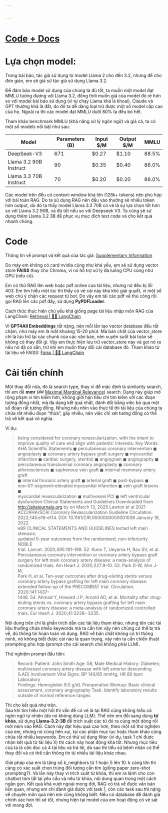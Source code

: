 ```yaml
---


---
```


<h1 id="code--docs"><a href="https://github.com/NgJaBach/State-of-the-Art-Papers/tree/main/SurgeryLLM">Code + Docs</a></h1>
<h1 id="lựa-chọn-model">Lựa chọn model:</h1>
<p>Trong bài báo, tác giả sử dụng từ model Llama 2 cho đến 3.2, nhưng để cho đơn giản, em sẽ giả sử tác giả sử dụng Llama 3.2.</p>
<p>Để đảm bảo model sử dụng của chúng ta đủ tốt, ta muốn một model đạt MMLU tương đương với Llama 3.2, đồng thời muốn giá của model đó rẻ hơn so với model bài báo sử dụng (vì tự chạy Llama khá là khoai). Claude và GPT thường khá là đắt, do đó ta dễ dàng loại trừ được một số model cấp cao của họ. Ngoài ra thì các model đạt MMLU dưới 80% ta đều bỏ hết.</p>
<p>Tham khảo benchmark MMLU (khả năng xử lý ngôn ngữ) và giá cả, ta có một số models nổi bật như sau:</p>

<table>
<thead>
<tr>
<th>Model</th>
<th>Parameters (B)</th>
<th>Input $/M</th>
<th>Output $/M</th>
<th>MMLU</th>
</tr>
</thead>
<tbody>
<tr>
<td>DeepSeek-V3</td>
<td>671</td>
<td>$0.27</td>
<td>$1.10</td>
<td>88.5%</td>
</tr>
<tr>
<td>Llama 3.2 90B Instruct</td>
<td>90</td>
<td>$0.35</td>
<td>$0.40</td>
<td>86.0%</td>
</tr>
<tr>
<td>Llama 3.3 70B Instruct</td>
<td>70</td>
<td>$0.20</td>
<td>$0.20</td>
<td>86.0%</td>
</tr>
</tbody>
</table><p>Các model trên đều có context-window khá lớn (128k+ tokens) nên phù hợp với bài toán RAG. Do ta sử dụng RAG nên đầu vào thường sẽ nhiều token hơn output, do đó ta thấy model Llama 3.3 70B có vẻ là sự lựa chọn tốt hơn so với Llama 3.2 90B, và đủ tốt nếu so với Deepseek V3. Ta cũng sẽ sử dụng thêm Llama 3.2 3B để phục vụ mục đích test code và cho kết quả nhanh chóng.</p>
<h1 id="code">Code</h1>
<p>Thông tin về prompt và kết quả của tác giả: <a href="https://static-content.springer.com/esm/art%3A10.1038%2Fs41746-024-01391-3/MediaObjects/41746_2024_1391_MOESM1_ESM.pdf">Supplementary Information</a></p>
<p>Do máy em không có card nvidia cũng như khá yếu, em sẽ sử dụng vector store <strong>FAISS</strong> thay cho Chroma, vì nó hỗ trợ xử lý đa luồng CPU cũng như GPU (nếu có).</p>
<p>Em có thử RAG lên web hoặc pdf online của tài liệu, nhưng nó đều bị lỗi 403. Em tìm hiểu một lúc thì thấy có vẻ cái này khá khó giải quyết, vì một số web chủ ý chặn các request từ bot. Do vậy em tải các pdf về thủ công rồi gọi RAG lên các pdf đấy, sử dụng <strong>PyPDFLoader</strong>.</p>
<p>Cách thức thực hiện chủ yếu khá giống page tài liệu nhập môn RAG của LangChain: <a href="https://python.langchain.com/docs/concepts/retrieval/">Retrieval | 🦜️🔗 LangChain</a></p>
<p>Vì <strong>GPT4All Embeddings</strong> rất nặng, nên mỗi lần tạo vector database đều rất chậm, như máy em là mất khoảng 15-20 phút. Mà bản chất của vector_store chỉ là lưu trữ lại các chunk của các văn bản, nên xuyên suốt bài toán sẽ không có thay đổi gì. Vậy em thực hiện lưu trữ vector_store này và gọi nó ra nếu nó đã có sẵn, trừ khi em muốn thay đổi cái database đó. Tham khảo từ tài liệu về FAISS: <a href="https://python.langchain.com/docs/integrations/vectorstores/faiss/#query-by-turning-into-retriever">Faiss | 🦜️🔗 LangChain</a></p>
<h1 id="cải-tiến-chính">Cải tiến chính</h1>
<p>Một thay đổi nữa, đó là search type, thay vì để mặc định là similarity search, thì em để <strong>mmr</strong> (## <a href="https://www.bing.com/ck/a?!&amp;&amp;p=fb671dba8b091350d4c411b518f5dd63bcb644e7d7a4f7de892d8c9954e3c9a7JmltdHM9MTc0MTk5NjgwMA&amp;ptn=3&amp;ver=2&amp;hsh=4&amp;fclid=2f5c8f6a-136b-657f-0786-9ae612b2641b&amp;psq=mmr+search&amp;u=a1aHR0cHM6Ly9tZWRpdW0uY29tL3RlY2gtdGhhdC13b3Jrcy9tYXhpbWFsLW1hcmdpbmFsLXJlbGV2YW5jZS10by1yZXJhbmstcmVzdWx0cy1pbi11bnN1cGVydmlzZWQta2V5cGhyYXNlLWV4dHJhY3Rpb24tMjJkOTUwMTVjN2M1&amp;ntb=1">Maximal Marginal Relevance</a>) search. Dạng này giúp mở rộng phạm vi tìm kiếm hơn, không giới hạn tiêu chí tìm kiếm với các đoạn tương đồng nhất, mà đa dạng kết quả nhất, đánh đổi bằng việc bỏ qua một số đoạn rất tương đồng. Nhưng nếu nhìn vào thực tế thì tài liệu của chúng ta chứa rất nhiều đoạn “thừa”, gây nhiễu, nên việc chỉ xét tương đồng có thể trả về kết quả vô nghĩa.</p>
<p>Ví dụ:</p>
<blockquote>
<p>being considered for coronary revascularization, with the intent to<br>
improve quality of care and align with patients’ interests. Key Words:<br>
AHA Scientific Statements ◼ percutaneous coronary intervention ◼<br>
angioplasty ◼ coronary artery bypass graft surgery ◼ myocardial<br>
infarction ◼ cardiac surgery, stent(s) ◼ angiogram ◼ angiography ◼<br>
percutaneous transluminal coronary angioplasty ◼ coronary<br>
atherosclerosis ◼ saphenous vein graft ◼ internal mammary artery graft<br>
◼ internal thoracic artery graft ◼ arterial graft ◼ post-bypass ◼<br>
non–ST-segment–elevated myocardial infarction ◼ vein graft lesions ◼<br>
myocardial revascularization ◼ multivessel PCI ◼ left ventricular<br>
dysfunction Clinical Statements and Guidelines Downloaded from<br>
<a href="http://ahajournals.org">http://ahajournals.org</a> by on March 13, 2025 Lawton et al 2021<br>
ACC/AHA/SCAI Coronary Revascularization Guideline Circulation.<br>
2022;145:e18–e114. DOI: 10.1161/CIR.0000000000001038 January 18, 2022<br>
e89 CLINICAL STATEMENTS AND GUIDELINES tected left main stenosis:<br>
updated 5-year outcomes from the randomised, non-inferiority NOBLE<br>
trial. Lancet. 2020;395:191–199. 52. Kuno T, Ueyama H, Rao SV, et al.<br>
Percutaneous coronary intervention or coronary artery bypass graft<br>
surgery for left main coronary artery disease: a meta-analysis of<br>
randomized trials. Am Heart J. 2020;227:9–10. 53. Park D-W, Ahn J-M,<br>
Park H, et al. Ten-year outcomes after drug-eluting stents versus<br>
coronary artery bypass grafting for left main coronary disease:<br>
extended follow-up of the PRECOMBAT trial. Circulation. 2020;141:1437–<br>
1446. 54. Ahmad Y, Howard J P, Arnold AD, et al. Mortality after drug-eluting stents vs. coronary artery bypass grafting for left main<br>
coronary artery disease: a meta-analysis of randomized controlled<br>
trials. Eur Heart J. 2020;41:3228– 3235.</p>
</blockquote>
<p>Nội dung trên chỉ là phần trích dẫn các tài liệu tham khảo, nhưng tên các tài liệu thường chứa nhiều keywords mà ta cần tìm vậy nên chúng có thể bị trả về, dù thông tin hoàn toàn vô dụng. RAG về bản chất không có trí thông minh, nó không biết được cái nào là quan trọng, vậy nên ta cần chiến thuật prompting phù hợp (prompt cho cái search chứ không phải LLM).</p>
<p>Thử nghiệm prompt đầu tiên:</p>
<blockquote>
<p>Record: Patient: John Smith Age: 58, Male Medical History: Diabetes;<br>
multivessel coronary artery disease with left anterior descending<br>
(LAD) involvement Vital Signs: BP 140/85 mmHg, HR 80 bpm Laboratory<br>
Findings: Hemoglobin 9.0 g/dL Preoperative Workup: Basic clinical<br>
assessment, coronary angiography Task: Identify laboratory results<br>
outside of normal reference ranges</p>
</blockquote>
<p>Thì cho kết quả như trên.<br>
Sau khi tìm hiểu một hồi thì vấn đề có vẻ là tại RAG cũng không hiểu cả ngôn ngữ tự nhiên (do nó không dùng LLM). Thế nên em đổi sang dùng <strong>từ khóa</strong>, sử dụng <strong>Llama-3.2-3B</strong> để trích xuất các từ đó ra cùng một dòng rồi mới ném vào RAG. Cách này đạt hiệu quả cao hơn, theo một số thử nghiệm của em, nhưng nó cũng hên xui, tại các phần mục lục hoặc tham khảo cũng chứa rất nhiều keywords. Em có thử sử dụng filter (ví dụ, task 1 chỉ được nhận kết quả từ tài liệu X) thì cách này hoạt động khá tốt. Nhưng mục tiêu của ta là cần đọc cả 4 tài liệu và trả lời, dù sao thì tiểu sử bệnh nhân có thể thay đổi và có thể cần thông tin từ nhiều tài liệu khác nhau.</p>
<p>Giải pháp của em là tăng số k_neighbors từ 1 hoặc 5 lên 10. k càng lớn thì càng có xác suất chọn trúng đối tượng cần tìm (giống paper zero-shot prompting?). Và lần này thay vì trích xuất từ khóa, thì em ra lệnh cho con chatbot tóm tắt lại yêu cầu và nêu từ khóa, nội dung quan trọng một cách ngắn gọn. Kết quả khá vượt ngoài mong đợi, RAG có trả về được văn bản liên quan, nhưng em chỉ đánh giá được với task 1, còn các task sau thì nặng về chuyên môn quá nên em cũng không biết. Nếu có database để đánh giá chính xác hơn thì sẽ tốt, nhưng hiện tại model của em hoạt động có vẻ sát với mong đợi.</p>

